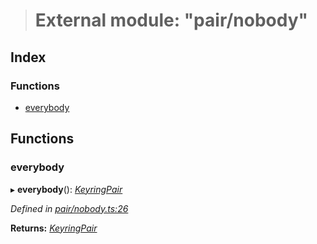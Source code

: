> # External module: "pair/nobody"

## Index

### Functions

* [everybody](_pair_nobody_.md#everybody)

## Functions

###  everybody

▸ **everybody**(): *[KeyringPair](../interfaces/_types_.keyringpair.md)*

*Defined in [pair/nobody.ts:26](https://github.com/polkadot-js/common/blob/395569c/packages/keyring/src/pair/nobody.ts#L26)*

**Returns:** *[KeyringPair](../interfaces/_types_.keyringpair.md)*